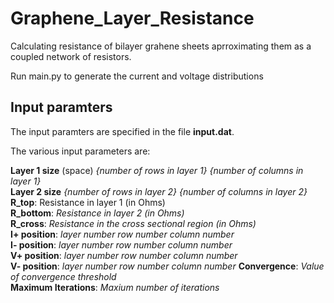 # Graphene_Layer_Resistance
Calculating resistance of bilayer grahene sheets aprroximating them as a coupled network of resistors.

Run main.py to generate the current and voltage distributions

## Input paramters
The input paramters are specified in the file **input.dat**.

The various input parameters are:

**Layer 1 size** (space) *{number of rows in layer 1}*   *{number of columns in layer 1}*   
**Layer 2 size**  *{number of rows in layer 2}*   *{number of columns in layer 2}*   
**R_top**: Resistance in layer 1 (in Ohms)  
**R_bottom**:              *Resistance in layer 2 (in Ohms)*  
**R_cross**:               *Resistance in the cross sectional region (in Ohms)*   
**I+ position**:           *layer number* *row number* *column number*  
**I- position**:           *layer number* *row number* *column number*  
**V+ position**:           *layer number* *row number* *column number*  
**V- position**:           *layer number* *row number* *column number* 
**Convergence**:           *Value of convergence threshold*  
**Maximum Iterations**:    *Maxium number of iterations*  

